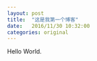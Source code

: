 ```yaml
---
layout: post
title:  "这是我第一个博客"
date:   2016/11/30 10:32:00
categories: original
---
```



Hello World.
